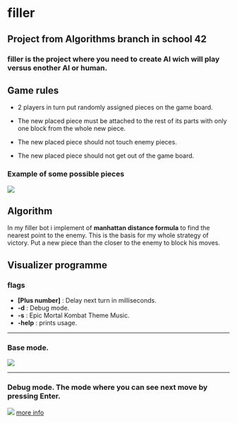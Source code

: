 # filler
## Project from Algorithms branch in school 42
### filler is the project where you need to create AI wich will play versus enother AI or human.

## Game rules
* 2 players in turn put randomly assigned pieces on the game board.

* The new placed piece must be attached to the rest of its parts with only one block from the whole new piece.

* The new placed piece should not touch enemy pieces.

* The new placed piece should not get out of the game board.

### Example of some possible pieces
![](https://thumbs.gfycat.com/LegalDownrightBighornedsheep-size_restricted.gif)

## Algorithm
In my filler bot i implement of **manhattan distance formula** to find the nearest point to the enemy.
This is the basis for my whole strategy of victory.
Put a new piece than the closer to the enemy to block his moves.

## Visualizer programme

### flags
 * **\[Plus number\]** : Delay next turn in milliseconds.
 * **-d**          : Debug mode.
 * **-s**          : Epic Mortal Kombat Theme Music.
 * **-help**       : prints usage.
 ***
 
 ### Base mode.
![](https://thumbs.gfycat.com/FamousDizzyGoosefish-size_restricted.gif)
***
### Debug mode. The mode where you can see next move by pressing Enter.
![](https://thumbs.gfycat.com/PrestigiousWavyAmericanwirehair-size_restricted.gif)
[more info](https://github.com/prippa/filler/blob/master/filler.en.pdf)
